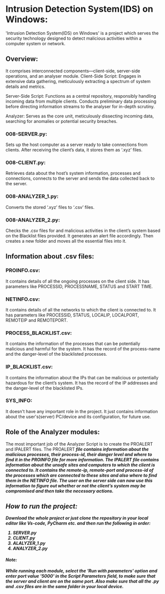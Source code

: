 # Intrusion Detection System(IDS) on Windows:
'Intrusion Detection System(IDS) on Windows' is a project which serves the security technology designed to detect malicious activities within a computer system or network.
## Overview:
It comprises interconnected components—client-side, server-side operations, and an analyser module. 
Client-Side Script: Engages in extensive data gathering, meticulously extracting a spectrum of system details and metrics.

Server-Side Script: Functions as a central repository, responsibly handling incoming data from multiple clients. Conducts preliminary data processing before directing information streams to the analyser for in-depth scrutiny.

Analyzer: Serves as the core unit, meticulously dissecting incoming data, searching for anomalies or potential security breaches.

### 008-SERVER.py:
Sets up the host computer as a server ready to take connections from clients. After receiving the client’s data, it stores them as ‘.xyz’ files.

### 008-CLIENT.py:
Retrieves data about the host’s system information, processes and connections, connects to the server and sends the data collected back to the server.

### 008-ANALYZER_1.py:
Converts the stored ‘.xyz’ files to ‘.csv’ files.

### 008-ANALYZER_2.py:
Checks the .csv files for and malicious activities in the client’s 	system based on the Blacklist files provided. It generates an alert file accordingly. Then creates a new folder and moves all the essential files into it.

## Information about .csv files:
### PROINFO.csv:
It contains details of all the ongoing processes on the client side. It has parameters like PROCESSID, PROCESSNAME, STATUS and START TIME.
### NETINFO.csv:
It contains details of all the networks to which the client is connected to. It has parameters like PROCESSID, STATUS, LOCALIP, LOCALPORT, REMOTEIP and REMOTEPORT.
### PROCESS_BLACKLIST.csv:
It contains the information of the processes that can be potentially malicious and harmful for the system. It has the record of the process-name and the danger-level of the blacklisted processes.
### IP_BLACKLIST.csv:
It contains the information about the IPs that can be malicious or potentially hazardous for the client’s system. It has the record of the IP addresses and the danger-level of the blacklisted IPs.
### SYS_INFO:
It doesn't have any important role in the project. It just contains information about the user's(server) PC/device and its configuration, for future use.

## Role of the Analyzer modules:
The most important job of the Analyzer Script is to create the PROALERT and IPALERT files.
The PROALERT<I><B> file contains information about the malicious processes, their process-id, their danger level and where to find it in the PROINFO file for more information.
The IPALERT<I><B> file contains information about the unsafe sites and computers to which the client is connected to. It contains the remote-ip, remote-port and process-id of the processes which are connected to these sites and also where to find them in the NETINFO file.
The user on the server side can now use this information to figure out whether or not the client’s system may be compromised and then take the necessary actions. 

## How to run the project:
Download the whole project or just clone the repository in your local editor like Vs-code, PyCharm etc. and then run the following in order:
1. SERVER.py
2. CLIENT.py
3. ALALYZER_1.py
4. ANALYZER_2.py
#### Note: 
While running each module, select the 'Run with parameters' option and enter port value '5000' in the Script Parameters field, to make sure that the server and client are on the same port.
Also make sure that all the .py and .csv files are in the same folder in your local device.
